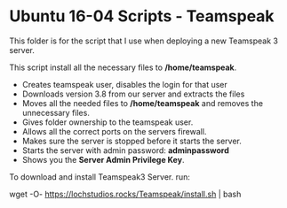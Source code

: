 # Ubuntu 16-04 Scripts - Teamspeak

This folder is for the script that I use when deploying a new Teamspeak 3 server.

This script install all the necessary files to **/home/teamspeak**.
* Creates teamspeak user, disables the login for that user
* Downloads version 3.8 from our server and extracts the files
* Moves all the needed files to **/home/teamspeak** and removes the unnecessary files.
* Gives folder ownership to the teamspeak user.
* Allows all the correct ports on the servers firewall.
* Makes sure the server is stopped before it starts the server.
* Starts the server with admin password: **adminpassword**
* Shows you the **Server Admin Privilege Key**.


To download and install Teamspeak3 Server. run:

wget -O- https://lochstudios.rocks/Teamspeak/install.sh | bash